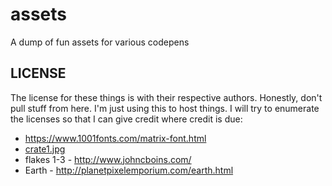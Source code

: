 # assets
A dump of fun assets for various codepens

## LICENSE
The license for these things is with their respective authors.  Honestly, don't pull stuff from here.  I'm just using this to host things.  I will try to enumerate the licenses so that I can give credit where credit is due:


- https://www.1001fonts.com/matrix-font.html
- [crate1.jpg](https://www.pinterest.com/pin/368310075761336565/)
- flakes 1-3 - http://www.johncboins.com/
- Earth - http://planetpixelemporium.com/earth.html
